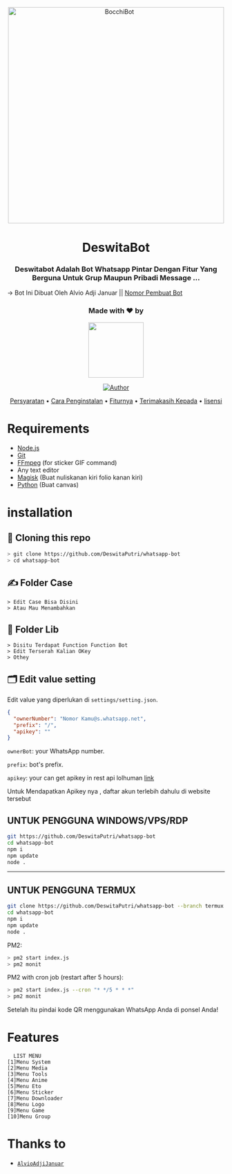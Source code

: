 <div align="center">
<img src="https://initiate.alphacoders.com/download/wallpaper/792238/images4/png/1595237648494204" alt="BocchiBot" width="500" />

# DeswitaBot

<h3 align="center">Deswitabot Adalah Bot Whatsapp Pintar Dengan Fitur Yang Berguna Untuk Grup Maupun Pribadi Message ...</h3>
  </div>
    
-> Bot Ini Dibuat Oleh Alvio Adji Januar || [Nomor Pembuat Bot](https://api.whatsapp.com/send/?phone=6281414046576&text=halo&app_absent=0)
 
<h3 align="center">Made with ❤️ by</h3>
<p align="center">
  <a href="https://github.com/AlvioAdjiJanuar"><img src="https://avatars2.githubusercontent.com/u/68207798?s=400&u=29439908cd661d11443391cb74f5b07267b71117&v=4" height="128" width="128" /></a>
</p>

<p align="center">
  <a href="https://github.com/DeswitaPutri/whatsapp-bot"><img title="Author" src="https://img.shields.io/badge/Author-AlvioAdjiJanuar-darkred.svg?style=for-the-badge&logo=github" /></a>
</p>

<p align="center">
  <a href="https://github.com/DeswitaPutri/whatsapp-bot#Requirements">Persyaratan</a> •
  <a href="https://github.com/DeswitaPutri/whatsapp-bot#installation">Cara Penginstalan</a> •
  <a href="https://github.com/DeswitaPutri/whatsapp-bot#features">Fiturnya</a> •
  <a href="https://github.com/DeswitaPutri/whatsapp-bot#thanks-to">Terimakasih Kepada</a> •
  <a href="https://github.com/DeswitaPutri/whatsapp-bot#license">lisensi</a>
</p>


# Requirements
* [Node.js](https://nodejs.org/en/)
* [Git](https://git-scm.com/downloads)
* [FFmpeg](https://www.gyan.dev/ffmpeg/builds/ffmpeg-release-full.7z) (for sticker GIF command)
* Any text editor
* [Magisk](https://download.imagemagick.org/ImageMagick/download/binaries/ImageMagick-7.1.0-6-Q16-HDRI-x64-dll.exe) (Buat nuliskanan kiri folio kanan kiri)
* [Python](https://www.python.org/ftp/python/3.9.7/python-3.9.7-amd64.exe) (Buat canvas)

# installation
## 📝 Cloning this repo
```bash
> git clone https://github.com/DeswitaPutri/whatsapp-bot
> cd whatsapp-bot
```

## ✍️ Folder Case 
```
> Edit Case Bisa Disini
> Atau Mau Menambahkan
```

## 📁 Folder Lib
```
> Disitu Terdapat Function Function Bot
> Edit Terserah Kalian OKey
> Othey
```

## 🗂️ Edit value setting
Edit value yang diperlukan di `settings/setting.json`.
```json
{
  "ownerNumber": "Nomor Kamu@s.whatsapp.net", 
  "prefix": "/",
  "apikey": ""
}

```

`ownerBot`: your WhatsApp number.  

`prefix`: bot's prefix.  

`apikey`: your can get apikey in rest api lolhuman [link](https://lolhuman.herokuapp.com/)

Untuk Mendapatkan Apikey nya , daftar akun terlebih dahulu di website tersebut


## UNTUK PENGGUNA WINDOWS/VPS/RDP

```bash
git https://github.com/DeswitaPutri/whatsapp-bot
cd whatsapp-bot
npm i
npm update
node .
```

---------

## UNTUK PENGGUNA TERMUX
```bash
git clone https://github.com/DeswitaPutri/whatsapp-bot --branch termux
cd whatsapp-bot
npm i
npm update
node .
```

PM2:
```bash
> pm2 start index.js
> pm2 monit
```

PM2 with cron job (restart after 5 hours):
```bash
> pm2 start index.js --cron "* */5 * * *"
> pm2 monit
```

Setelah itu pindai kode QR menggunakan WhatsApp Anda di ponsel Anda!

# Features
```
  LIST MENU
[1]Menu System
[2]Menu Media
[3]Menu Tools
[4]Menu Anime
[5]Menu Eto
[6]Menu Sticker
[7]Menu Downloader
[8]Menu Logo
[9]Menu Game
[10]Menu Group
```

# Thanks to
* [`AlvioAdjiJanuar`](https://github.com/AlvioAdjiJanuar)
